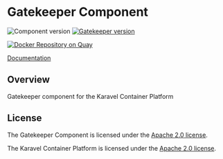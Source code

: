 # Gatekeeper Component

![Component version](https://img.shields.io/badge/dynamic/yaml?color=blue&label=component+version&query=$.entries.gatekeeper[0].version&url=https%3A%2F%2Frepository.platform.karavel.io%2Funstable%2Findex.yaml&style=for-the-badge)
[![Gatekeeper version](https://img.shields.io/badge/dynamic/yaml?color=blue&label=gatekeeper+version&query=$.entries.gatekeeper[0].appVersion&url=https%3A%2F%2Frepository.platform.karavel.io%2Funstable%2Findex.yaml&style=for-the-badge)](https://open-policy-agent.github.io/gatekeeper/website/docs/)

[![Docker Repository on Quay](https://quay.io/repository/karavel/opa-gatekeeper-crds/status "Docker Repository on Quay")](https://quay.io/repository/karavel/opa-gatekeeper-crds)

[Documentation](https://docs.karavel.io/components/gatekeeper)

## Overview

Gatekeeper component for the Karavel Container Platform

## License

The Gatekeeper Component is licensed under the [Apache 2.0 license](LICENSE).

The Karavel Container Platform is licensed under the [Apache 2.0 license](https://github.com/projectkaravel/platform/blob/main/LICENSE).
